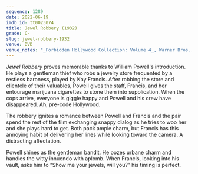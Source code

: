 ```yaml
---
sequence: 1289
date: 2022-06-19
imdb_id: tt0023074
title: Jewel Robbery (1932)
grade: C-
slug: jewel-robbery-1932
venue: DVD
venue_notes: "_Forbidden Hollywood Collection: Volume 4_, Warner Bros., 2012"
---
```


_Jewel Robbery_ proves memorable thanks to William Powell's introduction. He plays a gentleman thief who robs a jewelry store frequented by a restless baroness, played by Kay Francis. After robbing the store and clientele of their valuables, Powell gives the staff, Francis, and her entourage marijuana cigarettes to stone them into supplication. When the cops arrive, everyone is giggle happy and Powell and his crew have disappeared. Ah, pre-code Hollywood.

<!-- end -->

The robbery ignites a romance between Powell and Francis and the pair spend the rest of the film exchanging snappy dialog as he tries to woo her and she plays hard to get. Both pack ample charm, but Francis has this annoying habit of delivering her lines while looking toward the camera. A distracting affectation.

Powell shines as the gentleman bandit. He oozes urbane charm and handles the witty innuendo with aplomb. When Francis, looking into his vault, asks him to “Show me your jewels, will you?” his timing is perfect.
